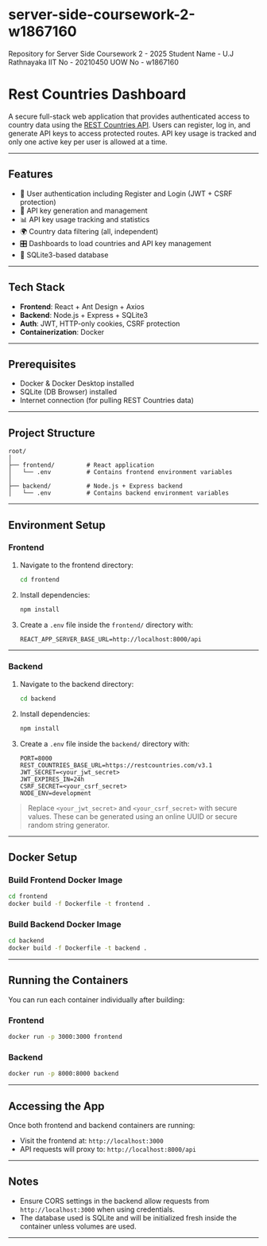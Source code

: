 # server-side-coursework-2-w1867160
Repository for Server Side Coursework 2 - 2025
Student Name - U.J Rathnayaka
IIT No - 20210450
UOW No - w1867160

# Rest Countries Dashboard

A secure full-stack web application that provides authenticated access to country data using the [REST Countries API](https://restcountries.com). Users can register, log in, and generate API keys to access protected routes. API key usage is tracked and only one active key per user is allowed at a time.

---

## Features

- 🔐 User authentication including Register and Login (JWT + CSRF protection)
- 🔑 API key generation and management
- 📊 API key usage tracking and statistics
- 🌍 Country data filtering (all, independent)
- 🎛️ Dashboards to load countries and API key management
- 💾 SQLite3-based database

---

## Tech Stack

- **Frontend**: React + Ant Design + Axios
- **Backend**: Node.js + Express + SQLite3
- **Auth**: JWT, HTTP-only cookies, CSRF protection
- **Containerization**: Docker

---

## Prerequisites

- Docker & Docker Desktop installed
- SQLite (DB Browser) installed 
- Internet connection (for pulling REST Countries data)

---

## Project Structure

```
root/
│
├── frontend/         # React application
│   └── .env          # Contains frontend environment variables
│
├── backend/          # Node.js + Express backend
│   └── .env          # Contains backend environment variables
 ```
 
---

## Environment Setup

### Frontend

1. Navigate to the frontend directory:

   ```bash
   cd frontend
   ```

2. Install dependencies:

   ```bash
   npm install
   ```

3. Create a `.env` file inside the `frontend/` directory with:

   ```
   REACT_APP_SERVER_BASE_URL=http://localhost:8000/api
   ```

---

### Backend

1. Navigate to the backend directory:

   ```bash
   cd backend
   ```

2. Install dependencies:

   ```bash
   npm install
   ```

3. Create a `.env` file inside the `backend/` directory with:

   ```
   PORT=8000
   REST_COUNTRIES_BASE_URL=https://restcountries.com/v3.1
   JWT_SECRET=<your_jwt_secret>
   JWT_EXPIRES_IN=24h
   CSRF_SECRET=<your_csrf_secret>
   NODE_ENV=development
   ```

> Replace `<your_jwt_secret>` and `<your_csrf_secret>` with secure values. These can be generated using an online UUID or secure random string generator.

---

## Docker Setup 

### Build Frontend Docker Image

```bash
cd frontend
docker build -f Dockerfile -t frontend .
```

### Build Backend Docker Image

```bash
cd backend
docker build -f Dockerfile -t backend .
```

---

## Running the Containers

You can run each container individually after building:

### Frontend

```bash
docker run -p 3000:3000 frontend
```

### Backend

```bash
docker run -p 8000:8000 backend
```

---

## Accessing the App

Once both frontend and backend containers are running:

- Visit the frontend at: `http://localhost:3000`
- API requests will proxy to: `http://localhost:8000/api`

---

## Notes

- Ensure CORS settings in the backend allow requests from `http://localhost:3000` when using credentials.
- The database used is SQLite and will be initialized fresh inside the container unless volumes are used.

---
